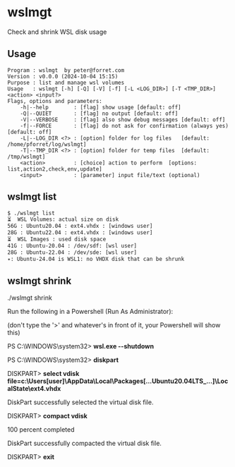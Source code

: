 # wslmgt
Check and shrink WSL disk usage


## Usage

```
Program : wslmgt  by peter@forret.com
Version : v0.0.0 (2024-10-04 15:15)
Purpose : list and manage wsl volumes
Usage   : wslmgt [-h] [-Q] [-V] [-f] [-L <LOG_DIR>] [-T <TMP_DIR>] <action> <input?>
Flags, options and parameters:
    -h|--help        : [flag] show usage [default: off]
    -Q|--QUIET       : [flag] no output [default: off]
    -V|--VERBOSE     : [flag] also show debug messages [default: off]
    -f|--FORCE       : [flag] do not ask for confirmation (always yes) [default: off]
    -L|--LOG_DIR <?> : [option] folder for log files   [default: /home/pforret/log/wslmgt]
    -T|--TMP_DIR <?> : [option] folder for temp files  [default: /tmp/wslmgt]
    <action>         : [choice] action to perform  [options: list,action2,check,env,update]
    <input>          : [parameter] input file/text (optional)
```

## wslmgt list

```bash
$ ./wslmgt list
⏳  WSL Volumes: actual size on disk
56G : Ubuntu20.04 : ext4.vhdx : [windows user]
28G : Ubuntu22.04 : ext4.vhdx : [windows user]
⏳  WSL Images : used disk space
41G : Ubuntu-20.04 : /dev/sdf: [wsl user]
28G : Ubuntu-22.04 : /dev/sde: [wsl user]
✴️: Ubuntu-24.04 is WSL1: no VHDX disk that can be shrunk
```

## wslmgt shrink


./wslmgt shrink
 
Run the following in a Powershell (Run As Administrator):

(don't type the '>' and whatever's in front of it, your Powershell will show this)

PS C:\WINDOWS\system32> **wsl.exe --shutdown**

PS C:\WINDOWS\system32> **diskpart**

DISKPART> **select vdisk file=c:\Users\[user]\AppData\Local\Packages\[...Ubuntu20.04LTS_...]\LocalState\ext4.vhdx**

DiskPart successfully selected the virtual disk file.

DISKPART> **compact vdisk**

  100 percent completed

DiskPart successfully compacted the virtual disk file.

DISKPART> **exit**

